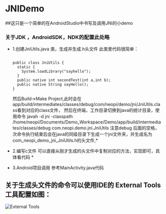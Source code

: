 JNIDemo
===========================================================

##这只是一个简单的在AndroidStudio中书写及调用JNI的小demo

### 关于JDK ，AndroidSDK，NDK的配置此处略

* 1.创建JniUtils.java 类，生成并生成.h头文件
  此类里代码很简单：
  <pre><code>
  public class JniUtils {
    static {
      System.loadLibrary("sayhello");
    }
    public native int secondTest(int a,int b);
    public native String sayHello();
  }</code></pre>
  
  然后Build->Make Project,此时会在app/build/intermediates/classes/debug/com/neopi/demo/jni/JniUtils.class看到对应的class文件，
  然后在终端，工作目录切换到java的统计目录，使用命令
  javah -d jni -classpath /home/neopi/Documents/Demo_Workspace/Demo/app/build/intermediates/classes/debug com.neopi.demo.jni.JniUtils
  注意debug 后面的空格，次命令执行结束后会在java的同级目录下生成一个jni文件夹，并生成名为com_neopi_demo_jni_JniUtils.h的头文件,*
  
  
 * 2.编写c文件
  可以直接从刚才生成的头文件中复制对应的方法，实现即可，具体看代码 *
  
 * 3.Android项目调用
  参考MainActivity.java代码
  
  
  ## 关于生成头文件的命令可以使用IDE的 External Tools工具配置如图：
  ![External Tools](/path/to/img.jpg "External Tools 配置图")
  
